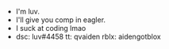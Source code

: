- I'm luv.
- I'll give you comp in eagler.
- I suck at coding lmao
- dsc: luv#4458 tt: qvaiden rblx: aidengotblox
